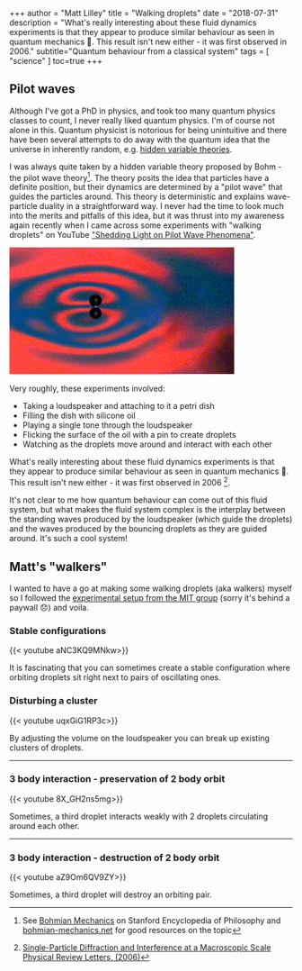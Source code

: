 +++
author = "Matt Lilley"
title = "Walking droplets"
date = "2018-07-31"
description = "What's really interesting about these fluid dynamics experiments is that they appear to produce similar behaviour as seen in quantum mechanics 🤯. This result isn't new either - it was first observed in 2006."
subtitle="Quantum behaviour from a classical system"
tags = [
    "science"
]
toc=true
+++

## Pilot waves

Although I've got a PhD in physics, and took too many quantum physics classes to count, I never really liked quantum physics. I'm of course not alone in this. Quantum physicist is notorious for being unintuitive and there have been several attempts to do away with the quantum idea that the universe in inherently random, e.g. [hidden variable theories](https://en.wikipedia.org/wiki/Hidden-variable_theory).

I was always quite taken by a hidden variable theory proposed by Bohm - the pilot wave theory[^1]. The theory posits the idea that particles have a definite position, but their dynamics are determined by a "pilot wave" that guides the particles around. This theory is deterministic and explains wave-particle duality in a straightforward way. I never had the time to look much into the merits and pitfalls of this idea, but it was thrust into my awareness again recently when I came across some experiments with "walking droplets" on YouTube ["Shedding Light on Pilot Wave Phenomena"](https://youtu.be/Hopd-gKB1Xc).

![Walking droplet animation](walkers.gif "Oil droplet being guided around by surface waves")

Very roughly, these experiments involved:
- Taking a loudspeaker and attaching to it a petri dish
- Filling the dish with silicone oil
- Playing a single tone through the loudspeaker
- Flicking the surface of the oil with a pin to create droplets
- Watching as the droplets move around and interact with each other

What's really interesting about these fluid dynamics experiments is that they appear to produce similar behaviour as seen in quantum mechanics 🤯. This result isn't new either - it was first observed in 2006 [^2]. 

It's not clear to me how quantum behaviour can come out of this fluid system, but what makes the fluid system complex is the interplay between the standing waves produced by the loudspeaker (which guide the droplets) and the waves produced by the bouncing droplets as they are guided around. It's such a cool system!

## Matt's "walkers"

I wanted to have a go at making some walking droplets (aka walkers) myself so I followed the [experimental setup from the MIT group](https://link.springer.com/article/10) (sorry it's behind a paywall 😞) and voila.

### Stable configurations

{{< youtube aNC3KQ9MNkw>}}

It is fascinating that you can sometimes create a stable configuration where orbiting droplets sit right next to pairs of oscillating ones.

### Disturbing a cluster

{{< youtube uqxGiG1RP3c>}}

By adjusting the volume on the loudspeaker you can break up existing clusters of droplets.

---

### 3 body interaction  - preservation of 2 body orbit

{{< youtube 8X_GH2ns5mg>}}

Sometimes, a third droplet interacts weakly with 2 droplets circulating around each other.

---

### 3 body interaction  - destruction of 2 body orbit

{{< youtube aZ9Om6QV9ZY>}}

Sometimes, a third droplet will destroy an orbiting pair.

[^1]: See [Bohmian Mechanics](https://plato.stanford.edu/entries/qm-bohm/) on 
Stanford Encyclopedia of Philosophy and [bohmian-mechanics.net](https://bohmian-mechanics.net/) for good resources on the topic
[^2]: [Single-Particle Diffraction and Interference at a Macroscopic Scale Physical Review Letters, (2006)](https://journals.aps.org/prl/abstract/10.1103/PhysRevLett.97.154101)